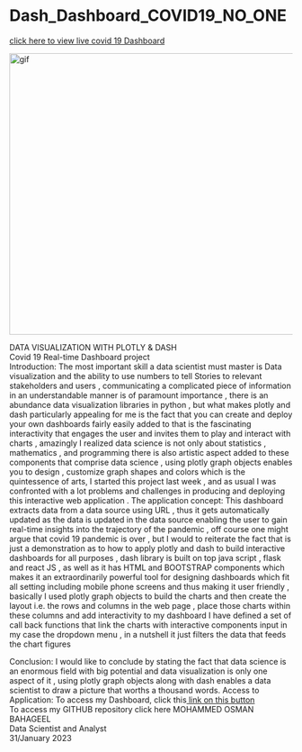 # Dash_Dashboard_COVID19_NO_ONE
[click here to view live covid 19 Dashboard](https://bahageel-corona-covid19-dashboard.onrender.com/)
<p><img align="center" alt="gif" src="https://user-images.githubusercontent.com/119727641/216033395-cf554149-a704-4836-b4cb-55728447cd06.gif" width="1800" height="500" /></p>

DATA VISUALIZATION WITH PLOTLY & DASH  
Covid 19 Real-time Dashboard project  
Introduction: 
The most important skill a data scientist must master is Data visualization  and the ability to use numbers to tell Stories to relevant stakeholders and users , communicating a complicated piece of information in an understandable manner is of paramount importance , there is an abundance data visualization libraries in python , but what makes plotly and dash particularly appealing for me is the fact that you can create and deploy your own dashboards fairly easily added to that is the fascinating interactivity that engages the user and invites them to play and interact with charts , amazingly I realized data science is not only about statistics , mathematics , and programming there is also artistic aspect added to these components that comprise data science , using plotly graph objects enables you to design , customize graph shapes and colors which is the quintessence of arts, I started this project last week , and as usual I was confronted with a lot problems and challenges in producing and deploying this interactive web application  . 
The application concept: 
This  dashboard extracts data from a data source using URL , thus it gets automatically updated as the data is updated in the data source enabling the user to gain real-time insights into the trajectory of the pandemic , off course one might argue that covid 19 pandemic is over , but I would to reiterate the fact that is just a demonstration as to how to apply plotly and dash to build interactive dashboards for all purposes , dash library is built on top java script , flask and react JS , as well as it has HTML and BOOTSTRAP components which makes it  an extraordinarily powerful tool for designing dashboards which fit all setting including mobile phone screens and thus making it user friendly , basically I used plotly graph objects to build the charts and then create the layout i.e. the rows and columns in the web page , place those charts within these columns and add interactivity to my dashboard I have defined a set of call back functions that link the charts with interactive components input in my case the dropdown menu , in a nutshell it just filters the data that feeds the chart figures  
 
 Conclusion: 
I would like to conclude by stating the fact that data science is an enormous field with big potential and data visualization is only one aspect of it , using plotly graph objects along with dash enables a data scientist to draw a picture that worths a thousand words. 
Access to Application: 
To access my Dashboard, click this[ link on this button](https://bahageel-corona-covid19-dashboard.onrender.com/)   
To access my GITHUB repository click here 
MOHAMMED OSMAN BAHAGEEL  
Data Scientist and Analyst  
31/January 2023 
 
 


